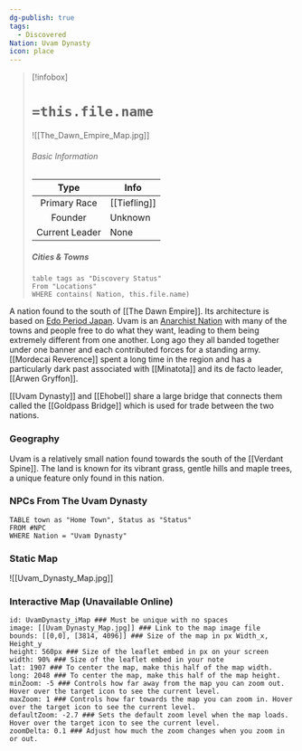 ```yaml
---
dg-publish: true
tags:
  - Discovered
Nation: Uvam Dynasty
icon: place
---
```

> [!infobox]
> 
> # `=this.file.name`
> ![[The_Dawn_Empire_Map.jpg]]
> ###### Basic Information
> 
>  Type | Info |
> :----: | --- |
>  Primary Race | [[Tiefling]] |
>  Founder | Unknown  |
>  Current Leader | None |
>  ##### Cities & Towns 
>  ```dataview
>  table tags as "Discovery Status"
>  From "Locations"
>  WHERE contains( Nation, this.file.name)
>  ```

A nation found to the south of [[The Dawn Empire]]. Its architecture is based on [Edo Period Japan](https://en.wikipedia.org/wiki/Edo_period). Uvam is an [Anarchist Nation](https://en.wikipedia.org/wiki/Anarchy) with many of the towns and people free to do what they want, leading to them being extremely different from one another. Long ago they all banded together under one banner and each contributed forces for a standing army.  [[Mordecai Reverence]] spent a long time in the region and has a particularly dark past associated with [[Minatota]] and its de facto leader, [[Arwen Gryffon]].

[[Uvam Dynasty]] and [[Ehobel]] share a large bridge that connects them called the [[Goldpass Bridge]] which is used for trade between the two nations. 

### Geography
Uvam is a relatively small nation found towards the south of the [[Verdant Spine]]. The land is known for its vibrant grass, gentle hills and maple trees, a unique feature only found in this nation.

### NPCs From The Uvam Dynasty
```dataview
TABLE town as "Home Town", Status as "Status"
FROM #NPC
WHERE Nation = "Uvam Dynasty" 

```
### Static Map
![[Uvam_Dynasty_Map.jpg]]

### Interactive Map (Unavailable Online)
``` leaflet
id: UvamDynasty_iMap ### Must be unique with no spaces  
image: [[Uvam_Dynasty_Map.jpg]] ### Link to the map image file  
bounds: [[0,0], [3814, 4096]] ### Size of the map in px Width_x, Height_y  
height: 560px ### Size of the leaflet embed in px on your screen  
width: 90% ### Size of the leaflet embed in your note  
lat: 1907 ### To center the map, make this half of the map width.  
long: 2048 ### To center the map, make this half of the map height.  
minZoom: -5 ### Controls how far away from the map you can zoom out. Hover over the target icon to see the current level.  
maxZoom: 1 ### Controls how far towards the map you can zoom in. Hover over the target icon to see the current level.  
defaultZoom: -2.7 ### Sets the default zoom level when the map loads. Hover over the target icon to see the current level.  
zoomDelta: 0.1 ### Adjust how much the zoom changes when you zoom in or out.
```
